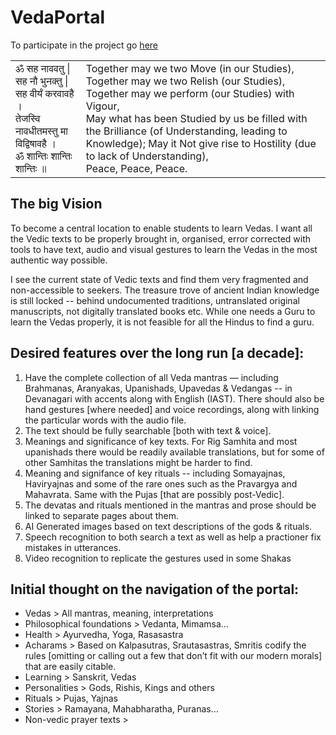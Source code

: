 # VedaPortal
To participate in the project go [here](get-involved.md)
<table><tr>
<td>
ॐ सह नाववतु | <br>
सह नौ भुनक्तु | <br>
सह वीर्यं करवावहै । <br>
तेजस्वि नावधीतमस्तु मा विद्विषावहै । <br>
ॐ शान्तिः शान्तिः शान्तिः ॥ <br>
  </td>
<td>
Together may we two Move (in our Studies), <br>
Together may we two Relish (our Studies), <br>
Together may we perform (our Studies) with Vigour, <br>
May what has been Studied by us be filled with the Brilliance (of Understanding, leading to Knowledge); 
May it Not give rise to Hostility (due to lack of Understanding), <br>
Peace, Peace, Peace.
  </td>
</tr>
</table>

## The big Vision
To become a central location to enable students to learn Vedas. I want all the Vedic texts to be properly brought in, organised, error corrected with tools to have text, audio and visual gestures to learn the Vedas in the most authentic way possible.

I see the current state of Vedic texts and find them very fragmented and non-accessible to seekers. The treasure trove of ancient Indian knowledge is still locked -- behind undocumented traditions, untranslated original manuscripts, not digitally translated books etc. While one needs a Guru to learn the Vedas properly, it is not feasible for all the Hindus to find a guru. 

## Desired features over the long run [a decade]:
  1. Have the complete collection of all Veda mantras — including Brahmanas, Aranyakas, Upanishads, Upavedas & Vedangas -- in Devanagari with accents along with English (IAST). There should also be hand gestures [where needed] and voice recordings, along with linking the particular words with the audio file.
  2. The text should be fully searchable [both with text & voice].
  3. Meanings and significance of key texts. For Rig Samhita and most upanishads there would be readily available translations, but for some of other Samhitas the translations might be harder to find.
  4. Meaning and signifance of key rituals -- including Somayajnas, Haviryajnas and some of the rare ones such as the Pravargya and Mahavrata. Same with the Pujas [that are possibly post-Vedic].
  5. The devatas and rituals mentioned in the mantras and prose should be linked to separate pages about them. 
  6. AI Generated images based on text descriptions of the gods & rituals. 
  7. Speech recognition to both search a text as well as help a practioner fix mistakes in utterances.
  8. Video recognition to replicate the gestures used in some Shakas
  
## Initial thought on the navigation of the portal:
* Vedas > All mantras, meaning, interpretations
* Philosophical foundations > Vedanta, Mimamsa…
* Health > Ayurvedha, Yoga, Rasasastra
* Acharams > Based on Kalpasutras, Srautasastras, Smritis codify the rules [omitting or calling out a few that don’t fit with our modern morals] that are easily citable.
* Learning > Sanskrit, Vedas
* Personalities > Gods, Rishis, Kings and others
* Rituals > Pujas, Yajnas
* Stories > Ramayana, Mahabharatha, Puranas… 
* Non-vedic prayer texts >
